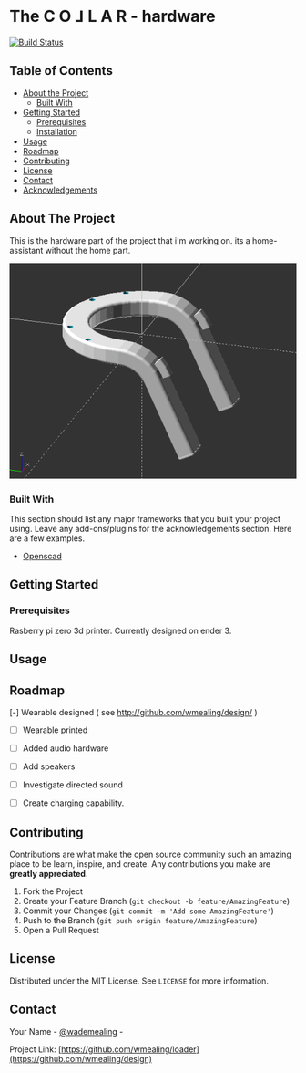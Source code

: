 

<!-- PROJECT LOGO -->
<br />

<h1> The C O ⅃ L A R - hardware </h1>

[![Build Status](https://travis-ci.org/wmealing/loader.svg?branch=master)](https://travis-ci.org/wmealing/loader)

<!-- TABLE OF CONTENTS -->
## Table of Contents

* [About the Project](#about-the-project)
  * [Built With](#built-with)
* [Getting Started](#getting-started)
  * [Prerequisites](#prerequisites)
  * [Installation](#installation)
* [Usage](#usage)
* [Roadmap](#roadmap)
* [Contributing](#contributing)
* [License](#license)
* [Contact](#contact)
* [Acknowledgements](#acknowledgements)



<!-- ABOUT THE PROJECT -->
## About The Project

This is the hardware part of the project that i'm working on.  its a home-assistant without the home part.


![alt text](https://github.com/wmealing/design/blob/master/demo.png "Demo screenshot")


### Built With
This section should list any major frameworks that you built your project using. Leave any add-ons/plugins for the acknowledgements section. Here are a few examples.
* [Openscad]( http://openscad.org ) 



<!-- GETTING STARTED -->
## Getting Started


### Prerequisites

Rasberry pi zero
3d printer. Currently designed on ender 3.



## Usage


<!-- ROADMAP -->
## Roadmap

[-] Wearable designed ( see http://github.com/wmealing/design/ )
 
- [ ] Wearable printed
 
 - [ ] Added audio hardware
  
 - [ ] Add speakers

 - [ ] Investigate directed sound

 - [ ] Create charging capability. 

<!-- CONTRIBUTING -->
## Contributing

Contributions are what make the open source community such an amazing place to be learn, inspire, and create. Any contributions you make are **greatly appreciated**.

1. Fork the Project
2. Create your Feature Branch (`git checkout -b feature/AmazingFeature`)
3. Commit your Changes (`git commit -m 'Add some AmazingFeature'`)
4. Push to the Branch (`git push origin feature/AmazingFeature`)
5. Open a Pull Request


<!-- LICENSE -->
## License

Distributed under the MIT License. See `LICENSE` for more information.


<!-- CONTACT -->
## Contact

Your Name - [@wademealing](https://twitter.com/wademealing) -

Project Link: [https://github.com/wmealing/loader](https://github.com/wmealing/design)



